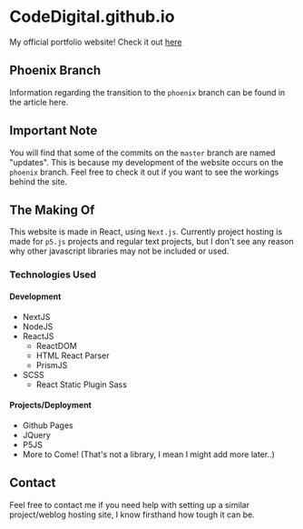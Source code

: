 # CodeDigital.github.io
My official portfolio website!
Check it out [here](https://codedigital.github.io/)

## Phoenix Branch
Information regarding the transition to the `phoenix` branch can be found in the article here.

## Important Note
You will find that some of the commits on the `master` branch are named "updates". This is because my development of the website occurs on the `phoenix` branch. Feel free to check it out if you want to see the workings behind the site.

## The Making Of
This website is made in React, using `Next.js`. Currently project hosting is made for `p5.js` projects and regular text projects, but I don't see any reason why other javascript libraries may not be included or used.

### Technologies Used
#### Development
- NextJS
- NodeJS
- ReactJS
  - ReactDOM
  - HTML React Parser
  - PrismJS
- SCSS
  - React Static Plugin Sass

#### Projects/Deployment
- Github Pages
- JQuery
- P5JS
- More to Come! (That's not a library, I mean I might add more later..)

## Contact
Feel free to contact me if you need help with setting up a similar project/weblog hosting site, I know firsthand how tough it can be.
